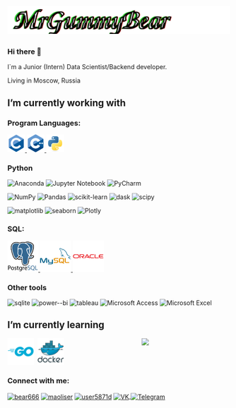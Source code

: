 <h1 align="center">
  <img src="https://raw.githubusercontent.com/MrGummyl3ear/MrGummyl3ear/master/name.svg" alt="MrGummyl3ear" />
</h1>

### Hi there 👋
I`m a Junior (Intern) Data Scientist/Backend developer.

Living in Moscow, Russia


## I’m currently working with

<h3 align="left">Program Languages:</h3>
<p align="left">
  <a href="https://www.cprogramming.com/" target="_blank" rel="noreferrer">
    <img src="https://raw.githubusercontent.com/devicons/devicon/master/icons/c/c-original.svg" alt="c" width="40" height="40"/>
  </a>
  <a href="https://www.w3schools.com/cpp/" target="_blank" rel="noreferrer">
    <img src="https://raw.githubusercontent.com/devicons/devicon/master/icons/cplusplus/cplusplus-original.svg" alt="cplusplus" width="40" height="40"/>
  </a>
  <a href="https://www.python.org" target="_blank" rel="noreferrer">
    <img src="https://raw.githubusercontent.com/devicons/devicon/master/icons/python/python-original.svg" alt="python" width="40" height="40"/>
  </a>
</p>

### Python
![Anaconda](https://img.shields.io/badge/Anaconda-%2344A833.svg?style=for-the-badge&logo=anaconda&logoColor=white) 
![Jupyter Notebook](https://img.shields.io/badge/jupyter-%23FA0F00.svg?style=for-the-badge&logo=jupyter&logoColor=white) 
![PyCharm](https://img.shields.io/badge/pycharm-143?style=for-the-badge&logo=pycharm&logoColor=black&color=black&labelColor=green)

![NumPy](https://img.shields.io/badge/numpy-%23013243.svg?style=for-the-badge&logo=numpy&logoColor=white) 
![Pandas](https://img.shields.io/badge/pandas-%23150458.svg?style=for-the-badge&logo=pandas&logoColor=white) 
![scikit-learn](https://img.shields.io/badge/scikit--learn-%23F7931E.svg?style=for-the-badge&logo=scikit-learn&logoColor=white)
![dask](https://img.shields.io/badge/dask-%23ffc11e.svg?style=for-the-badge&logo=dask&logoColor=white)
![scipy](https://img.shields.io/badge/scipy-%230054a6.svg?style=for-the-badge&logo=scipy&logoColor=white)

![matplotlib](https://img.shields.io/badge/matplotlib-%2365baea.svg?style=for-the-badge&logo=matplotlib&logoColor=white)
![seaborn](https://img.shields.io/badge/seaborn-%237db0bc.svg?style=for-the-badge&logo=seaborn&logoColor=white)
![Plotly](https://img.shields.io/static/v1?style=for-the-badge&message=Plotly&color=3F4F75&logo=Plotly&logoColor=FFFFFF&label=)

<h3 align="left">SQL:</h3>
<p align="left">
  <a href="https://www.postgresql.org" target="_blank" rel="noreferrer">
    <img src="https://raw.githubusercontent.com/devicons/devicon/master/icons/postgresql/postgresql-original-wordmark.svg" alt="postgresql" width="70" height="70"/>
  </a>
  <a href="https://www.mysql.com/" target="_blank" rel="noreferrer">
    <img src="https://raw.githubusercontent.com/devicons/devicon/master/icons/mysql/mysql-original-wordmark.svg" alt="mysql" width="70" height="70"/>
  </a>
  <a href="https://www.oracle.com/" target="_blank" rel="noreferrer">
    <img src="https://raw.githubusercontent.com/devicons/devicon/master/icons/oracle/oracle-original.svg" alt="oracle" width="70" height="70"/>
  </a>
</p>


### Other tools

![sqlite](https://img.shields.io/badge/sqlite-%233ea2d8.svg?style=for-the-badge&logo=sqlite&logoColor=white)
![power--bi](https://img.shields.io/badge/power--bi-%23f1ca3d.svg?style=for-the-badge&logo=power-bi&logoColor=white)
![tableau](https://img.shields.io/badge/tableau-%236a8bbb.svg?style=for-the-badge&logo=tableau&logoColor=white)
![Microsoft Access](https://img.shields.io/static/v1?style=for-the-badge&message=Access&color=A4373A&logo=Microsoft+Access&logoColor=FFFFFF&label=)
![Microsoft Excel](https://img.shields.io/static/v1?style=for-the-badge&message=Excel&color=217346&logo=Microsoft+Excel&logoColor=FFFFFF&label=)

<!--
[![Top Langs](https://github-readme-stats.vercel.app/api/top-langs/?username=MrGummyl3ear)](https://github.com/anuraghazra/github-readme-stats)
-->

## I’m currently learning
<div>
<img align='right' src='https://user-images.githubusercontent.com/5713670/87202985-820dcb80-c2b6-11ea-9f56-7ec461c497c3.gif' width='200'>
<img src="https://github.com/devicons/devicon/blob/master/icons/go/go-original-wordmark.svg" title="Go" alt="Go" width="60" height="60"/>&nbsp;
<img src="https://github.com/devicons/devicon/blob/master/icons/docker/docker-original-wordmark.svg" title="Docker" alt="Docker" width="60" height="60"/>&nbsp;
</div>

<!--
## My GitHub

<img src="https://github-readme-stats.vercel.app/api/top-langs?username=MrGummyl3ear&show_icons=true&locale=en&layout=compact&theme=chartreuse-dark" alt="ovi" />
-->

<h3 align="left">Connect with me:</h3>
<p align="left">
<a href="https://kaggle.com/bear666" target="blank"><img align="center" src="https://raw.githubusercontent.com/rahuldkjain/github-profile-readme-generator/master/src/images/icons/Social/kaggle.svg" alt="bear666" height="30" width="40" /></a>
<a href="https://codeforces.com/profile/maoliser" target="blank"><img align="center" src="https://raw.githubusercontent.com/rahuldkjain/github-profile-readme-generator/master/src/images/icons/Social/codeforces.svg" alt="maoliser" height="30" width="40" /></a>
<a href="https://www.leetcode.com/user5871d" target="blank"><img align="center" src="https://raw.githubusercontent.com/rahuldkjain/github-profile-readme-generator/master/src/images/icons/Social/leet-code.svg" alt="user5871d" height="30" width="40" /></a>
<a href="https://vk.com/i.beraya">
    <img align="center" src="https://img.shields.io/badge/VK-blue?logo=VK&logoColor=white" height="30" width="60" alt="VK"/>
</a>
<a href="https://t.me/Beraya_Aliko">
    <img align="center" src="https://img.shields.io/badge/Telegram-blue?logo=Telegram&logoColor=?logoColor=blue" height="30" width="60" alt="Telegram"/>
</a>
</p>

<!--
**MrGummyl3ear/MrGummyl3ear** is a ✨ _special_ ✨ repository because its `README.md` (this file) appears on your GitHub profile.

Here are some ideas to get you started:

- 🔭 I’m currently working on ...
- 🌱 I’m currently learning ...
- 👯 I’m looking to collaborate on ...
- 🤔 I’m looking for help with ...
- 💬 Ask me about ...
- 📫 How to reach me: ...
- 😄 Pronouns: ...
- ⚡ Fun fact: ...
-->
